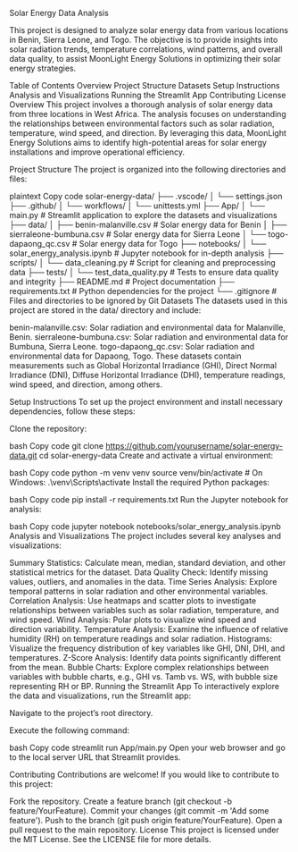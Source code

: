 Solar Energy Data Analysis

This project is designed to analyze solar energy data from various locations in Benin, Sierra Leone, and Togo. The objective is to provide insights into solar radiation trends, temperature correlations, wind patterns, and overall data quality, to assist MoonLight Energy Solutions in optimizing their solar energy strategies.

Table of Contents
Overview
Project Structure
Datasets
Setup Instructions
Analysis and Visualizations
Running the Streamlit App
Contributing
License
Overview
This project involves a thorough analysis of solar energy data from three locations in West Africa. The analysis focuses on understanding the relationships between environmental factors such as solar radiation, temperature, wind speed, and direction. By leveraging this data, MoonLight Energy Solutions aims to identify high-potential areas for solar energy installations and improve operational efficiency.

Project Structure
The project is organized into the following directories and files:

plaintext
Copy code
solar-energy-data/
├── .vscode/
│   └── settings.json
├── .github/
│   └── workflows/
│       └── unittests.yml
├── App/
│   └── main.py  # Streamlit application to explore the datasets and visualizations
├── data/
│   ├── benin-malanville.csv  # Solar energy data for Benin
│   ├── sierraleone-bumbuna.csv  # Solar energy data for Sierra Leone
│   └── togo-dapaong_qc.csv  # Solar energy data for Togo
├── notebooks/
│   └── solar_energy_analysis.ipynb  # Jupyter notebook for in-depth analysis
├── scripts/
│   └── data_cleaning.py  # Script for cleaning and preprocessing data
├── tests/
│   └── test_data_quality.py  # Tests to ensure data quality and integrity
├── README.md  # Project documentation
├── requirements.txt  # Python dependencies for the project
└── .gitignore  # Files and directories to be ignored by Git
Datasets
The datasets used in this project are stored in the data/ directory and include:

benin-malanville.csv: Solar radiation and environmental data for Malanville, Benin.
sierraleone-bumbuna.csv: Solar radiation and environmental data for Bumbuna, Sierra Leone.
togo-dapaong_qc.csv: Solar radiation and environmental data for Dapaong, Togo.
These datasets contain measurements such as Global Horizontal Irradiance (GHI), Direct Normal Irradiance (DNI), Diffuse Horizontal Irradiance (DHI), temperature readings, wind speed, and direction, among others.

Setup Instructions
To set up the project environment and install necessary dependencies, follow these steps:

Clone the repository:

bash
Copy code
git clone https://github.com/yourusername/solar-energy-data.git
cd solar-energy-data
Create and activate a virtual environment:

bash
Copy code
python -m venv venv
source venv/bin/activate  # On Windows: .\venv\Scripts\activate
Install the required Python packages:

bash
Copy code
pip install -r requirements.txt
Run the Jupyter notebook for analysis:

bash
Copy code
jupyter notebook notebooks/solar_energy_analysis.ipynb
Analysis and Visualizations
The project includes several key analyses and visualizations:

Summary Statistics: Calculate mean, median, standard deviation, and other statistical metrics for the dataset.
Data Quality Check: Identify missing values, outliers, and anomalies in the data.
Time Series Analysis: Explore temporal patterns in solar radiation and other environmental variables.
Correlation Analysis: Use heatmaps and scatter plots to investigate relationships between variables such as solar radiation, temperature, and wind speed.
Wind Analysis: Polar plots to visualize wind speed and direction variability.
Temperature Analysis: Examine the influence of relative humidity (RH) on temperature readings and solar radiation.
Histograms: Visualize the frequency distribution of key variables like GHI, DNI, DHI, and temperatures.
Z-Score Analysis: Identify data points significantly different from the mean.
Bubble Charts: Explore complex relationships between variables with bubble charts, e.g., GHI vs. Tamb vs. WS, with bubble size representing RH or BP.
Running the Streamlit App
To interactively explore the data and visualizations, run the Streamlit app:

Navigate to the project’s root directory.

Execute the following command:

bash
Copy code
streamlit run App/main.py
Open your web browser and go to the local server URL that Streamlit provides.

Contributing
Contributions are welcome! If you would like to contribute to this project:

Fork the repository.
Create a feature branch (git checkout -b feature/YourFeature).
Commit your changes (git commit -m 'Add some feature').
Push to the branch (git push origin feature/YourFeature).
Open a pull request to the main repository.
License
This project is licensed under the MIT License. See the LICENSE file for more details.

